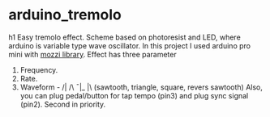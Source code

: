 # arduino_tremolo
h1 Easy tremolo effect.
Scheme based on photoresist and LED, where arduino is variable type wave oscillator.
In this project I used arduino pro mini with [mozzi library](https://sensorium.github.io/Mozzi/).
Effect has three parameter
1. Frequency.
2. Rate.
3. Waveform - /| /\ ¯|_ |\ (sawtooth, triangle, square, revers sawtooth)
Also, you can plug pedal/button for tap tempo (pin3) and plug sync signal (pin2). Second in priority.

